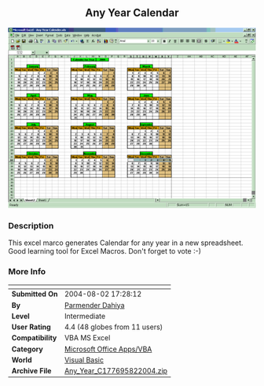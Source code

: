 ﻿<div align="center">

## Any Year Calendar

<img src="PIC200473109533830.gif">
</div>

### Description

This excel marco generates Calendar for any year in a new spreadsheet. Good learning tool for Excel Macros. Don't forget to vote :-)
 
### More Info
 


<span>             |<span>
---                |---
**Submitted On**   |2004-08-02 17:28:12
**By**             |[Parmender Dahiya](https://github.com/Planet-Source-Code/PSCIndex/blob/master/ByAuthor/parmender-dahiya.md)
**Level**          |Intermediate
**User Rating**    |4.4 (48 globes from 11 users)
**Compatibility**  |VBA MS Excel
**Category**       |[Microsoft Office Apps/VBA](https://github.com/Planet-Source-Code/PSCIndex/blob/master/ByCategory/microsoft-office-apps-vba__1-42.md)
**World**          |[Visual Basic](https://github.com/Planet-Source-Code/PSCIndex/blob/master/ByWorld/visual-basic.md)
**Archive File**   |[Any\_Year\_C177695822004\.zip](https://github.com/Planet-Source-Code/parmender-dahiya-any-year-calendar__1-55254/archive/master.zip)








